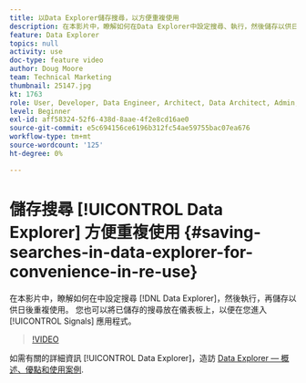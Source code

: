 ```yaml
---
title: 以Data Explorer儲存搜尋，以方便重複使用
description: 在本影片中，瞭解如何在Data Explorer中設定搜尋、執行，然後儲存以供日後重複使用。 您也可以將已儲存的搜尋放在控制面板上，以便在您進入Signals應用程式時立即可用。
feature: Data Explorer
topics: null
activity: use
doc-type: feature video
author: Doug Moore
team: Technical Marketing
thumbnail: 25147.jpg
kt: 1763
role: User, Developer, Data Engineer, Architect, Data Architect, Admin, Leader
level: Beginner
exl-id: aff58324-52f6-438d-8aae-4f2e8cd16ae0
source-git-commit: e5c694156ce6196b312fc54ae59755bac07ea676
workflow-type: tm+mt
source-wordcount: '125'
ht-degree: 0%

---
```


# 儲存搜尋 [!UICONTROL Data Explorer] 方便重複使用 {#saving-searches-in-data-explorer-for-convenience-in-re-use}

在本影片中，瞭解如何在中設定搜尋 [!DNL Data Explorer]，然後執行，再儲存以供日後重複使用。 您也可以將已儲存的搜尋放在儀表板上，以便在您進入 [!UICONTROL Signals] 應用程式。

>[!VIDEO](https://video.tv.adobe.com/v/25147/?quality=12)

如需有關的詳細資訊 [!UICONTROL Data Explorer]，造訪 [Data Explorer — 概述、優點和使用案例](https://experiencecloud.adobe.com/resources/help/en_US/aam/data-explorer.html).
